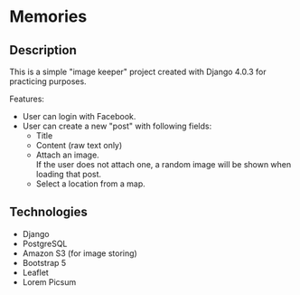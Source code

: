 # Memories

## Description
This is a simple "image keeper" project created with Django 4.0.3 for practicing purposes.

Features:
- User can login with Facebook.
- User can create a new "post" with following fields:
    - Title
    - Content (raw text only)
    - Attach an image.  
        If the user does not attach one, a random image will be shown when loading that post.
    - Select a location from a map.

## Technologies
- Django
- PostgreSQL
- Amazon S3 (for image storing)
- Bootstrap 5
- Leaflet
- Lorem Picsum